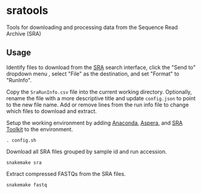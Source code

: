 # sratools

Tools for downloading and processing data from the Sequence Read Archive (SRA)

## Usage

Identify files to download from the [SRA](http://www.ncbi.nlm.nih.gov/sra)
search interface, click the "Send to" dropdown menu , select "File" as the
destination, and set "Format" to "RunInfo".

Copy the `SraRunInfo.csv` file into the current working directory. Optionally,
rename the file with a more descriptive title and update `config.json` to point
to the new file name. Add or remove lines from the run info file to change which
files to download and extract.

Setup the working environment by adding [Anaconda](https://www.continuum.io),
[Aspera](http://downloads.asperasoft.com/downloads), and [SRA
Toolkit](https://github.com/ncbi/sra-tools) to the environment.

    . config.sh

Download all SRA files grouped by sample id and run accession.

    snakemake sra

Extract compressed FASTQs from the SRA files.

    snakemake fastq
